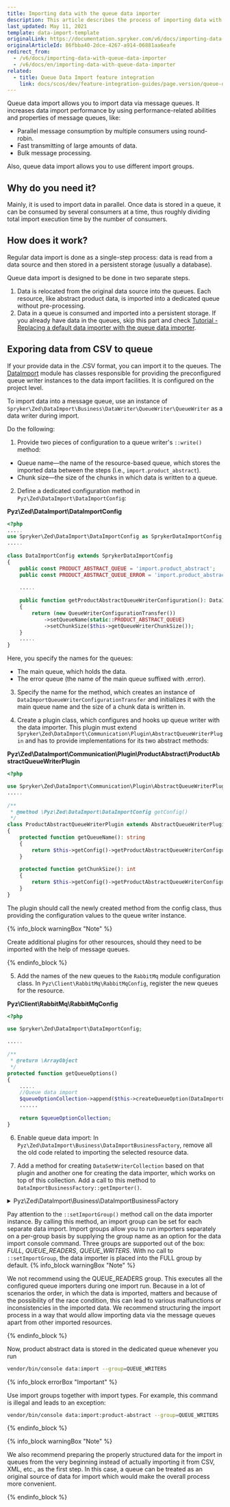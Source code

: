 ```yaml
---
title: Importing data with the queue data importer
description: This article describes the process of importing data with the Queue Data Importer in the Spryker OS.
last_updated: May 11, 2021
template: data-import-template
originalLink: https://documentation.spryker.com/v6/docs/importing-data-with-queue-data-importer
originalArticleId: 86fbba40-2dce-4267-a914-06881aa6eafe
redirect_from:
  - /v6/docs/importing-data-with-queue-data-importer
  - /v6/docs/en/importing-data-with-queue-data-importer
related:
  - title: Queue Data Import feature integration
    link: docs/scos/dev/feature-integration-guides/page.version/queue-data-import-feature-integration.html
---
```


Queue data import allows you to import data via message queues. It increases data import performance by using performance-related abilities and properties of message queues, like:

* Parallel message consumption by multiple consumers using round-robin.
* Fast transmitting of large amounts of data.
* Bulk message processing.

Also, queue data import allows you to use different import groups.

## Why do you need it?
Mainly, it is used to import data in parallel. Once data is stored in a queue, it can be consumed by several consumers at a time, thus roughly dividing total import execution time by the number of consumers.

## How does it work?
Regular data import is done as a single-step process: data is read from a data source and then stored in a persistent storage (usually a database).

Queue data import is designed to be done in two separate steps.

1. Data is relocated from the original data source into the queues. Each resource, like abstract product data, is imported into a dedicated queue without pre-processing.
2. Data in a queue is consumed and imported into a persistent storage. If you already have data in the queues, skip this part and check [Tutorial - Replacing a default data importer with the queue data importer](/docs/scos/dev/tutorials-and-howtos/202009.0/advanced-tutorials/tutorial-replacing-a-default-data-importer-with-the-queue-data-importer.html). 

## Exporing data from CSV to queue 

If your provide data in the .CSV format, you can import it to the queues.
The [DataImport](https://github.com/spryker/data-import) module has classes responsible for providing the preconfigured queue writer instances to the data import facilities. It is configured on the project level.

To import data into a message queue, use an instance of `Spryker\Zed\DataImport\Business\DataWriter\QueueWriter\QueueWriter` as a data writer during import. 

Do the following:
1. Provide two pieces of configuration to a queue writer's `::write()` method:
* Queue name—the name of the resource-based queue, which stores the imported data between the steps (i.e., `import.product_abstract`).
* Chunk size—the size of the chunks in which data is written to a queue.
2. Define a dedicated configuration method in `Pyz\Zed\DataImport\DataImportConfig`:

**Pyz\Zed\DataImport\DataImportConfig**

```php
<?php
.....
use Spryker\Zed\DataImport\DataImportConfig as SprykerDataImportConfig;
.....
 
class DataImportConfig extends SprykerDataImportConfig
{
    public const PRODUCT_ABSTRACT_QUEUE = 'import.product_abstract';
    public const PRODUCT_ABSTRACT_QUEUE_ERROR = 'import.product_abstract.error';
 
    .....
 
    public function getProductAbstractQueueWriterConfiguration(): DataImporterQueueWriterConfigurationTransfer
    {
        return (new QueueWriterConfigurationTransfer())
            ->setQueueName(static::PRODUCT_ABSTRACT_QUEUE)
            ->setChunkSize($this->getQueueWriterChunkSize());
    }
    .....
}
```

Here, you specify the names for the queues:

* The main queue, which holds the data.
* The error queue (the name of the main queue suffixed with .error).

3. Specify the name for the method, which creates an instance of `DataImportQueueWriterConfigurationTransfer` and initializes it with the main queue name and the size of a chunk data is written in.

4. Create a plugin class, which configures and hooks up queue writer with the data importer. This plugin must extend `Spryker\Zed\DataImport\Communication\Plugin\AbstractQueueWriterPlugin` and has to provide implementations for its two abstract methods:

**Pyz\Zed\DataImport\Communication\Plugin\ProductAbstract\ProductAbstractQueueWriterPlugin**

```php
<?php

use Spryker\Zed\DataImport\Communication\Plugin\AbstractQueueWriterPlugin;
.....
 
/**
 * @method \Pyz\Zed\DataImport\DataImportConfig getConfig()
 */
class ProductAbstractQueueWriterPlugin extends AbstractQueueWriterPlugin
{
    protected function getQueueName(): string
    {
        return $this->getConfig()->getProductAbstractQueueWriterConfiguration()->getQueueName();
    }
 
    protected function getChunkSize(): int
    {
        return $this->getConfig()->getProductAbstractQueueWriterConfiguration()->getChunkSize();
    }
}
```

The plugin should call the newly created method from the config class, thus providing the configuration values to the queue writer instance.

{% info_block warningBox "Note" %}

Create additional plugins for other resources, should they need to be imported with the help of message queues.

{% endinfo_block %}

5. Add the names of the new queues to the `RabbitMq` module configuration class. In `Pyz\Client\RabbitMq\RabbitMqConfig`, register the new queues for the resource.

**Pyz\Client\RabbitMq\RabbitMqConfig**

```php
<?php

use Spryker\Zed\DataImport\DataImportConfig;
  
.....
  
/**
 * @return \ArrayObject
 */
protected function getQueueOptions()
{
    .....
    //Queue data import
    $queueOptionCollection->append($this->createQueueOption(DataImportConfig::PRODUCT_ABSTRACT_QUEUE, DataImportConfig::PRODUCT_ABSTRACT_QUEUE_ERROR));
    ......
  
    return $queueOptionCollection;
}
```

6. Enable queue data import: In `Pyz\Zed\DataImport\Business\DataImportBusinessFactory`, remove all the old code related to importing the selected resource data.

7. Add a method for creating `DataSetWriterCollection` based on that plugin and another one for creating the data importer, which works on top of this collection. Add a call to this method to `DataImportBusinessFactory::getImporter()`.

<details><summary markdown='span'>Pyz\Zed\DataImport\Business\DataImportBusinessFactory</summary>

```php
<?php

use Pyz\Zed\DataImport\DataImportConfig;
use Pyz\Zed\DataImport\Communication\Plugin\ProductAbstract\ProductAbstractQueueWriterPlugin;
  
class DataImportBusinessFactory extends SprykerDataImportBusinessFactory
{
    .....
    public function getImporter()
    {
        $dataImporterCollection = $this->createDataImporterCollection();
        .....
        $dataImporterCollection->addDataImporter($this->getProductAbstractQueueWriter());
        .....
        return $dataImporterCollection;
    }
  
    public function getProductAbstractQueueWriter()
    {
        $dataImporter = $this->getCsvDataImporterWriterAwareFromConfig($this->getConfig()->getProductAbstractDataImporterConfiguration());
        $dataImporter->setImportGroup(DataImportConfig::IMPORT_GROUP_QUEUE_WRITERS);
        $dataImporter->setDataSetWriter($this->createProductAbstractQueueDataImportWriters());
  
        return $dataImporter;
    }
  
    protected function createProductAbstractQueueDataImportWriters(): DataSetWriterInterface
    {
        return new DataSetWriterCollection($this->createProductAbstractQueueWriterPlugins());
    }
  
    protected function createProductAbstractQueueWriterPlugins(): array
    {
        return [
            new ProductAbstractQueueWriterPlugin(),
        ];
    }
    .....
}
```
</details>

Pay attention to the `::setImportGroup()` method call on the data importer instance. By calling this method, an import group can be set for each separate data import. Import groups allow you to run importers separately on a per-group basis by supplying the group name as an option for the data import console command. Three groups are supported out of the box: *FULL*, *QUEUE_READERS*, *QUEUE_WRITERS*. With no call to `::setImportGroup`, the data importer is placed into the FULL group by default.
{% info_block warningBox "Note" %}

We not recommend using the QUEUE_READERS group. This executes all the configured queue importers during one import run. Because in a lot of scenarios the order, in which the data is imported, matters and because of the possibility of the race condition, this can lead to various malfunctions or inconsistencies in the imported data. We recommend structuring the import process in a way that would allow importing data via the message queues apart from other imported resources.

{% endinfo_block %}

Now, product abstract data is stored in the dedicated queue whenever you run

```bash
vendor/bin/console data:import --group=QUEUE_WRITERS
```
{% info_block errorBox "Important" %}

Use import groups together with import types. For example, this command is illegal and leads to an exception:
```bash
vendor/bin/console data:import:product-abstract --group=QUEUE_WRITERS
```

{% endinfo_block %}

{% info_block warningBox "Note" %}

We also recommend preparing the properly structured data for the import in queues from the very beginning instead of actually importing it from CSV, XML, etc., as the first step. In this case, a queue can be treated as an original source of data for import which would make the overall process more convenient. 

{% endinfo_block %}

